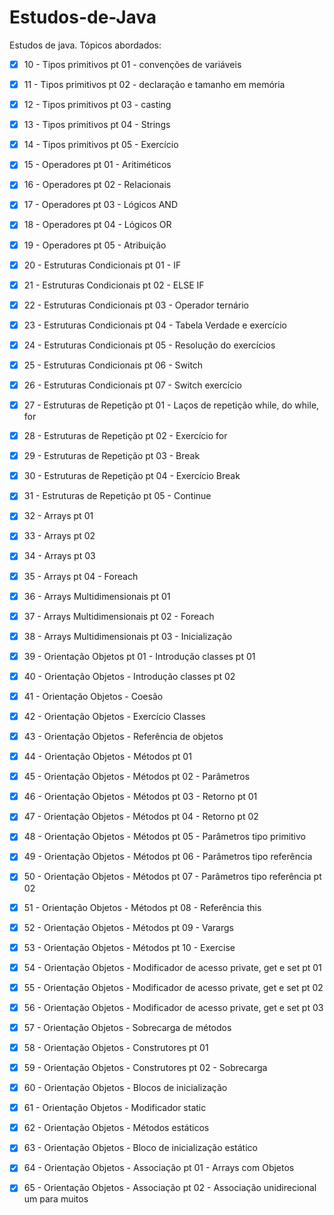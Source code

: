 # Estudos-de-Java
Estudos de java. Tópicos abordados:
- [x] 10 - Tipos primitivos pt 01 - convenções de variáveis
- [x] 11 - Tipos primitivos pt 02 - declaração e tamanho em memória
- [x] 12 - Tipos primitivos pt 03 - casting
- [x] 13 - Tipos primitivos pt 04 - Strings
- [x] 14 - Tipos primitivos pt 05 - Exercício
- [x] 15 - Operadores pt 01 - Aritiméticos
- [x] 16 - Operadores pt 02 - Relacionais
- [x] 17 - Operadores pt 03 - Lógicos AND
- [x] 18 - Operadores pt 04 - Lógicos OR
- [x] 19 - Operadores pt 05 - Atribuição
- [x] 20 - Estruturas Condicionais pt 01 - IF
- [x] 21 - Estruturas Condicionais pt 02 - ELSE IF
- [x] 22 - Estruturas Condicionais pt 03 - Operador ternário
- [x] 23 - Estruturas Condicionais pt 04 - Tabela Verdade e exercício
- [x] 24 - Estruturas Condicionais pt 05 - Resolução do exercícios
- [x] 25 - Estruturas Condicionais pt 06 - Switch
- [x] 26 - Estruturas Condicionais pt 07 - Switch exercício
- [x] 27 - Estruturas de Repetição pt 01 - Laços de repetição while, do while, for
- [x] 28 - Estruturas de Repetição pt 02 - Exercício for
- [x] 29 - Estruturas de Repetição pt 03 - Break
- [x] 30 - Estruturas de Repetição pt 04 - Exercício Break
- [x] 31 - Estruturas de Repetição pt 05 - Continue
- [x] 32 - Arrays pt 01
- [x] 33 - Arrays pt 02
- [x] 34 - Arrays pt 03
- [x] 35 - Arrays pt 04 - Foreach
- [x] 36 - Arrays Multidimensionais pt 01
- [x] 37 - Arrays Multidimensionais pt 02 - Foreach
- [x] 38 - Arrays Multidimensionais pt 03 - Inicialização
- [x] 39 - Orientação Objetos pt 01 - Introdução classes pt 01
- [x] 40 - Orientação Objetos - Introdução classes pt 02
- [x] 41 - Orientação Objetos - Coesão
- [x] 42 - Orientação Objetos - Exercício Classes
- [x] 43 - Orientação Objetos - Referência de objetos
- [x] 44 - Orientação Objetos - Métodos pt 01
- [x] 45 - Orientação Objetos - Métodos pt 02 - Parâmetros
- [x] 46 - Orientação Objetos - Métodos pt 03 - Retorno pt 01
- [x] 47 - Orientação Objetos - Métodos pt 04 - Retorno pt 02
- [x] 48 - Orientação Objetos - Métodos pt 05 - Parâmetros tipo primitivo
- [x] 49 - Orientação Objetos - Métodos pt 06 - Parâmetros tipo referência
- [x] 50 - Orientação Objetos - Métodos pt 07 - Parâmetros tipo referência pt 02
- [x] 51 - Orientação Objetos - Métodos pt 08 - Referência this
- [x] 52 - Orientação Objetos - Métodos pt 09 - Varargs
- [x] 53 - Orientação Objetos - Métodos pt 10 - Exercise
- [x] 54 - Orientação Objetos - Modificador de acesso private, get e set pt 01
- [x] 55 - Orientação Objetos - Modificador de acesso private, get e set pt 02
- [x] 56 - Orientação Objetos - Modificador de acesso private, get e set pt 03
- [x] 57 - Orientação Objetos - Sobrecarga de métodos
- [x] 58 - Orientação Objetos - Construtores pt 01
- [x] 59 - Orientação Objetos - Construtores pt 02 - Sobrecarga
- [x] 60 - Orientação Objetos - Blocos de inicialização
- [x] 61 - Orientação Objetos - Modificador static
- [x] 62 - Orientação Objetos - Métodos estáticos
- [x] 63 - Orientação Objetos - Bloco de inicialização estático
- [x] 64 - Orientação Objetos - Associação pt 01 - Arrays com Objetos
- [x] 65 - Orientação Objetos - Associação pt 02 - Associação unidirecional um para muitos

